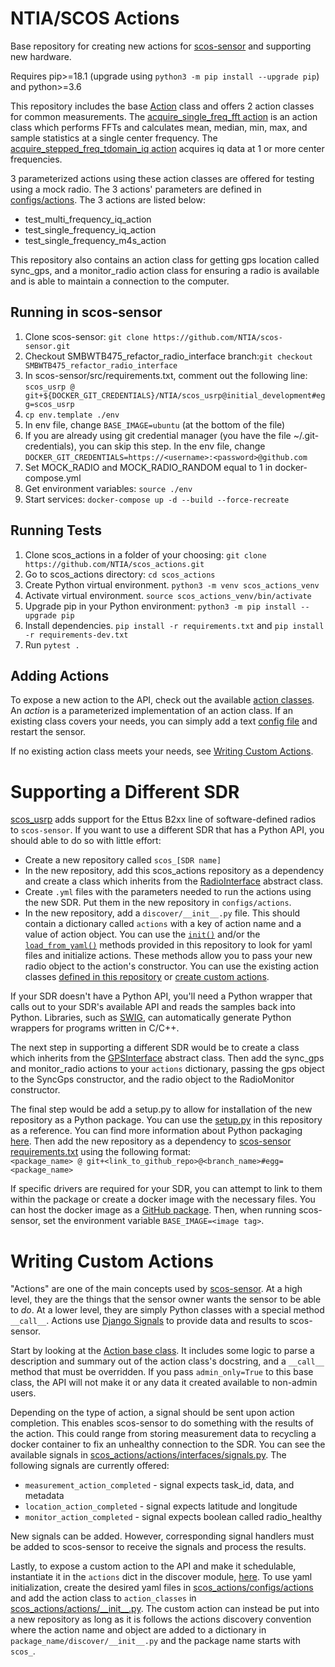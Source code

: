 NTIA/SCOS Actions
====================

Base repository for creating new actions for [scos-sensor](https://github.com/NTIA/scos-sensor) and supporting new
hardware.

Requires pip>=18.1 (upgrade using `python3 -m pip install --upgrade pip`) and python>=3.6

This repository includes the base [Action](scos_actions/actions/interfaces/action.py) class and offers 2 action classes for 
common measurements. The [acquire_single_freq_fft action](scos_actions/actions/acquire_single_freq_fft.py) is an action
class which performs FFTs and calculates mean, median, min, max, and sample statistics at a single center frequency.
The [acquire_stepped_freq_tdomain_iq action](scos_actions/actions/acquire_stepped_freq_tdomain_iq.py) acquires iq data
at 1 or more center frequencies.

3 parameterized actions using these action classes are
offered for testing using a mock radio. The 3 actions' parameters are defined in 
[configs/actions](scos_actions/configs/actions). The 3 actions are listed below:

* test_multi_frequency_iq_action
* test_single_frequency_iq_action
* test_single_frequency_m4s_action

This repository also contains an action class for getting gps location 
called sync_gps, and a monitor_radio action class for ensuring a radio
is available and is able to maintain a connection to the computer.

Running in scos-sensor
----------------------

1. Clone scos-sensor: `git clone https://github.com/NTIA/scos-sensor.git`
2. Checkout SMBWTB475_refactor_radio_interface branch:`git checkout SMBWTB475_refactor_radio_interface`
3. In scos-sensor/src/requirements.txt, comment out the following line:
`scos_usrp @ git+${DOCKER_GIT_CREDENTIALS}/NTIA/scos_usrp@initial_development#egg=scos_usrp`
4. `cp env.template ./env`
5. In env file, change `BASE_IMAGE=ubuntu` (at the bottom of the file)
6. If you are already using git credential manager (you have the file ~/.git-credentials), you can skip this step. In the env file, change 
`DOCKER_GIT_CREDENTIALS=https://<username>:<password>@github.com`
7. Set MOCK_RADIO and MOCK_RADIO_RANDOM equal to 1 in docker-compose.yml
8. Get environment variables: `source ./env`
9. Start services: `docker-compose up -d --build --force-recreate`

Running Tests
-------------

1. Clone scos_actions in a folder of your choosing: `git clone https://github.com/NTIA/scos_actions.git`
2. Go to scos_actions directory: `cd scos_actions`
3. Create Python virtual environment. `python3 -m venv scos_actions_venv`
4. Activate virtual environment. `source scos_actions_venv/bin/activate`
5. Upgrade pip in your Python environment: `python3 -m pip install --upgrade pip`
6. Install dependencies. `pip install -r requirements.txt` and `pip install -r requirements-dev.txt`
7. Run `pytest .`

Adding Actions
--------------

To expose a new action to the API, check out the available [action
classes](scos_actions/actions). An _action_ is a parameterized implementation of
an action class. If an existing class covers your needs, you can simply add a text
[config file](scos_actions/configs/README.md) and restart the sensor.

If no existing action class meets your needs, see [Writing Custom
Actions](#writing-custom-actions).

Supporting a Different SDR
==========================

[scos_usrp](https://github.com/ntia/scos_usrp) adds support for the Ettus B2xx line of
software-defined radios to `scos-sensor`. If you want to use a different SDR that has a Python
API, you should able to do so with little effort:

 - Create a new repository called `scos_[SDR name]`
 - In the new repository, add this scos_actions repository as a dependency and create a class which inherits from the 
 [RadioInterface](scos_actions/hardware/radio_iface.py) abstract class.
 - Create `.yml` files with the parameters needed to run the actions using the new SDR. Put them in the new repository
   in `configs/actions`.
 - In the new repository, add a `discover/__init__.py` file. This should contain a dictionary called `actions` with a
   key of action name and a value of action object. You can use the [`init()`](scos_actions/discover/__init__.py)
   and/or the [`load_from_yaml()`](scos_actions/discover/yaml.py) methods provided in this repository to look for yaml
   files and initialize actions. These methods allow you to pass your new radio object to the action's constructor. You
   can use the existing action classes [defined in this repository](scos_actions/actions/__init__.py) or
   [create custom actions](#writing-custom-actions).

If your SDR doesn't have a Python API, you'll need a Python wrapper that
calls out to your SDR's available API and reads the samples back into Python. Libraries, such as
[SWIG](http://www.swig.org/), can automatically generate Python wrappers for programs written in C/C++.

The next step in supporting a different SDR would be to create a class which inherits from the
[GPSInterface](scos_actions/hardware/gps_iface.py) abstract class. Then add the sync_gps and monitor_radio actions to
your `actions` dictionary, passing the gps object to the SyncGps constructor, and the radio object to the RadioMonitor
constructor.

The final step would be add a setup.py to allow for installation of the new repository as a Python package. You can use
the [setup.py](setup.py) in this repository as a reference. You can find more information about Python packaging
[here](https://packaging.python.org/tutorials/packaging-projects/). Then add the new repository as a dependency to
[scos-sensor requirements.txt](https://github.com/NTIA/scos-sensor/blob/master/src/requirements.txt) using the
following format:  
`<package_name> @ git+<link_to_github_repo>@<branch_name>#egg=<package_name>`

If specific drivers are required for your SDR, you can attempt to link to them within the package or create a docker
image with the necessary files. You can host the docker image as a
[GitHub package](https://help.github.com/en/packages/using-github-packages-with-your-projects-ecosystem/configuring-docker-for-use-with-github-packages).
Then, when running scos-sensor, set the environment variable `BASE_IMAGE=<image tag>`.

Writing Custom Actions
======================

"Actions" are one of the main concepts used by [scos-sensor](https://github.com/NTIA/scos-sensor). At a high level,
they are the things that the sensor owner wants the sensor to be able to _do_. At a lower level, they are simply Python
classes with a special method `__call__`. Actions use
[Django Signals](https://docs.djangoproject.com/en/3.0/topics/signals/) to provide data and results to scos-sensor.

Start by looking at the [Action base class](scos_actions/actions/interfaces/action.py). It includes some logic to parse
a description and summary out of the action class's docstring, and a `__call__` method that must be overridden. If you
pass `admin_only=True` to this base class, the API will not make it or any data it created available to non-admin users.

Depending on the type of action, a signal should be sent upon action completion. This enables scos-sensor to do
something with the results of the action. This could range from storing measurement data to recycling a 
docker container to fix an unhealthy connection to the SDR. You can see the available signals
in [scos_actions/actions/interfaces/signals.py](scos_actions/actions/interfaces/signals.py). The following signals are
currently offered:
 * `measurement_action_completed` - signal expects task_id, data, and metadata
 * `location_action_completed` - signal expects latitude and longitude
 * `monitor_action_completed` - signal expects boolean called radio_healthy
 
New signals can be added. However, corresponding signal handlers must be added to scos-sensor to receive the signals
and process the results.

Lastly, to expose a custom action to the API and make it schedulable,
instantiate it in the `actions` dict in the discover module,
[here](scos_actions/discover/__init__.py). To use yaml initialization, create the desired yaml files in
[scos_actions/configs/actions](scos_actions/configs/actions) and add the action class to `action_classes` in
[scos_actions/actions/\_\_init\_\_.py](scos_actions/actions/__init__.py). The custom action can instead be put into a
new repository as long as it is follows the actions discovery convention where the action name and object are added to
a dictionary in `package_name/discover/__init__.py` and the package name starts with `scos_`.